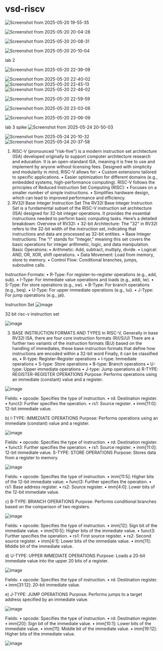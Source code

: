 # vsd-riscv
![Screenshot from 2025-05-20 19-55-35](https://github.com/user-attachments/assets/99ef65cd-b81f-45ef-9c3c-a189ce84cbf2)

![Screenshot from 2025-05-20 20-04-28](https://github.com/user-attachments/assets/d888aa40-5833-44de-a601-08719f5c5045)


![Screenshot from 2025-05-20 20-08-31](https://github.com/user-attachments/assets/e479996a-8b2b-4ac3-802d-de2ae389ee3f)


![Screenshot from 2025-05-20 20-10-04](https://github.com/user-attachments/assets/5c440252-e49a-4cdc-92d8-c7f5d64a59f6)


lab 2


![Screenshot from 2025-05-20 22-39-09](https://github.com/user-attachments/assets/6549838c-4114-49f6-a041-05e8d292b160)

![Screenshot from 2025-05-20 22-40-02](https://github.com/user-attachments/assets/7d03d55c-fec1-4219-9d9f-794a5de1378c)
![Screenshot from 2025-05-20 22-45-13](https://github.com/user-attachments/assets/6bafd87f-8598-4657-acd2-76d1aa70b1bc)
![Screenshot from 2025-05-20 22-46-02](https://github.com/user-attachments/assets/a55e7d5a-1248-4e45-9c16-79405f8b7c7d)


![Screenshot from 2025-05-20 22-59-59](https://github.com/user-attachments/assets/39c9937b-6fa4-486e-8113-d8a4136065b7)


![Screenshot from 2025-05-20 23-03-06](https://github.com/user-attachments/assets/c8be941a-d400-45e2-bbb1-a49b355a4e09)

![Screenshot from 2025-05-20 23-06-09](https://github.com/user-attachments/assets/dae6ac1d-0313-48fe-b36a-24921f25a432)

lab 3 spike 
![Screenshot from 2025-05-24 20-50-03](https://github.com/user-attachments/assets/856b5c3e-cc31-4555-a5cd-0c76938813d6)


![Screenshot from 2025-05-24 20-10-32](https://github.com/user-attachments/assets/84e9c979-bf0e-4664-beab-b05bdfc97ed0)
![Screenshot from 2025-05-24 20-37-58](https://github.com/user-attachments/assets/074c37f6-a633-42bd-b845-e5db42254865)


1. RISC-V (pronounced "risk-five") is a modern instruction set architecture (ISA) developed originally to support computer architecture research and education.
It is an open-standard ISA, meaning it is free to use and implement by anyone without licensing fees.
Designed with simplicity and modularity in mind, RISC-V allows for:
 • Custom extensions tailored to specific applications.
 • Easier optimization for different domains (e.g., embedded systems, high-performance computing).
RISC-V follows the principles of Reduced Instruction Set Computing (RISC):
 • Focuses on a smaller number of simple instructions.
 • Simplifies hardware design, which can lead to improved performance and efficiency.
2.	RV32I Base Integer Instruction Set
The RV32I Base Integer Instruction Set is a fundamental subset of the RISC-V instruction set architecture (ISA) designed for 32-bit integer operations. It provides the essential instructions needed to perform basic computing tasks. Here’s a detailed breakdown:
Overview of RV32I:
•	32-bit Architecture: The "32" in RV32I refers to the 32-bit width of the instruction set, indicating that instructions and data are processed as 32-bit entities.
•	Base Integer Instructions: The "I" stands for "Integer," meaning this set covers the basic operations for integer arithmetic, logic, and data manipulation.
Basic Operations:
•	Arithmetic: Add, subtract, multiply, divide.
•	Logical: AND, OR, XOR, shift operations.
•	Data Movement: Load from memory, store to memory.
•	Control Flow: Conditional branches, jumps, subroutine calls.
 
Instruction Formats:
•	R-Type: For register-to-register operations (e.g., add, sub).
•	I-Type: For immediate value operations and loads (e.g., addi, lw).
•	S-Type: For store operations (e.g., sw).
•	B-Type: For branch operations (e.g., beq).
•	U-Type: For upper immediate operations (e.g., lui).
•	J-Type: For jump operations (e.g., jal).

Instruction Set 
![image](https://github.com/user-attachments/assets/ce569a07-a3b9-41d0-a4d1-7308a24127fb)

32 bit risc-v instruction set 

![image](https://github.com/user-attachments/assets/a77cd61d-7e47-40a2-8c32-02e4d2861545)


3.	BASE INSTRUCTION FORMATS AND TYPES
	In RISC-V, Generally in base RV32I ISA, there are four core instruction formats (R/I/S/U)
  There are a further two variants of the instruction formats (B/J) based on the handling of immediates, these base instruction formats that define how instructions are encoded within a 32-bit word
  Finally, it can be classified as,
•	R-type: Register-Register operations
•	I-type: Immediate operations
•	S-type: Store operations
•	B-type: Branch operations
•	U-type: Upper immediate operations
•	J-type: Jump operations
a) R-TYPE: REGISTER-REGISTER OPERATIONS
  Purpose: Performs operations using an immediate (constant) value and a register.

![image](https://github.com/user-attachments/assets/98143392-67c2-462b-8a63-0bd29df41dd0)

  Fields:
•	opcode: Specifies the type of instruction.
•	rd: Destination register.
•	funct3: Further specifies the operation.
•	rs1: Source register.
•	imm[11:0]: 12-bit immediate value.

b) I-TYPE: IMMEDIATE OPERATIONS
	Purpose: Performs operations using an immediate (constant) value and a register.
 
 ![image](https://github.com/user-attachments/assets/d7724f9c-4f4e-49f0-9773-afae156407ed)

  Fields:
•	opcode: Specifies the type of instruction.
•	rd: Destination register.
•	funct3: Further specifies the operation.
•	rs1: Source register.
•	imm[11:0]: 12-bit immediate value.
S-TYPE: STORE OPERATIONS
  Purpose: Stores data from a register to memory.
  
![image](https://github.com/user-attachments/assets/b1483f5c-e53c-4426-9f84-d135eba9ebef)

  Fields:
•	opcode: Specifies the type of instruction.
•	imm[11:5]: Higher bits of the 12-bit immediate value.
•	funct3: Further specifies the operation.
•	rs1: Base address register. 
•	rs2: Source register.
•	imm[4:0]: Lower bits of the 12-bit immediate value.

c) B-TYPE: BRANCH OPERATIONS
	Purpose:	Performs	conditional	branches	based	on	the comparison of two registers.
 
![image](https://github.com/user-attachments/assets/5b132673-c25c-43c0-8ecd-c3ec2e1a4569)

 Fields:
•	opcode: Specifies the type of instruction.
•	imm[12]: Sign bit of the immediate value.
•	imm[10:5]: Higher bits of the immediate value.
•	funct3: Further specifies the operation.
•	rs1: First source register.
•	rs2: Second source register.
•	imm[4:1]: Lower bits of the immediate value.
•	imm[11]: Middle bit of the immediate value.

d) U-TYPE: UPPER IMMEDIATE OPERATIONS
  Purpose: Loads a 20-bit immediate value into the upper 20 bits of a register.
  
  ![image](https://github.com/user-attachments/assets/8aebc8ef-f80b-453a-9d4e-518bd7b1efda)

  Fields:
•	opcode: Specifies the type of instruction.
•	rd: Destination register.
•	imm[31:12]: 20-bit immediate value.

e) J-TYPE: JUMP OPERATIONS
	Purpose: Performs jumps to a target address specified by an immediate value.
 
![image](https://github.com/user-attachments/assets/bfe65d0b-ed42-4e27-aec4-f07a6ca4df29) 

  Fields:
•	opcode: Specifies the type of instruction.
•	rd: Destination register.
•	imm[20]: Sign bit of the immediate value.
•	imm[10:1]: Lower bits of the immediate value.
•	imm[11]: Middle bit of the immediate value.
•	imm[19:12]: Higher bits of the immediate value.

![image](https://github.com/user-attachments/assets/2a65bc55-484d-4f70-af14-eb2a94256602)







